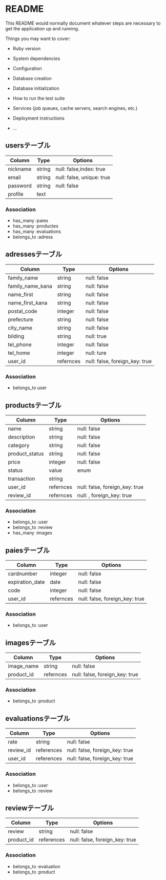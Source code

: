 # README

This README would normally document whatever steps are necessary to get the
application up and running.

Things you may want to cover:

* Ruby version

* System dependencies

* Configuration

* Database creation

* Database initialization

* How to run the test suite

* Services (job queues, cache servers, search engines, etc.)

* Deployment instructions

* ...

## usersテーブル
|Column|Type|Options|
|------|----|-------|
|nickname|string|null: false,index: true|
|email|string|null: false, unique: true|
|password|string|null: false|
|profile|text|

### Association
- has_many :paies
- has_many :productes
- has_many :evaluations
- belongs_to :adress

## adressesテーブル
|Column|Type|Options|
|------|----|-------|
|family_name|string|null: false|
|family_name_kana|string|null: false|
|name_first|string|null: false|
|name_first_kana|string|null: false|
|postal_code|integer|null: false|
|prefecture|string|null: false|
|city_name|string|null: false|
|bilding|string|null: true|
|tel_phone|integer|null: false|
|tel_home|integer|null: ture|
|user_id|refernces|null: false, foreign_key: true|

### Association
- belongs_to user

## productsテーブル
|Column|Type|Options|
|------|----|-------|
|name|string|null: false|
|description|string|null: false|
|category|string|null: false|
|product_status|string|null: false|
|price|integer|null: false|
|status|value|enum|
|transaction|string||null: false|
|user_id|refernces|null: false, foreign_key: true|
|review_id|refernces|null: , foreign_key: true|

### Association
- belongs_to :user
- belongs_to :review
- has_many :images

## paiesテーブル
|Column|Type|Options|
|------|----|-------|
|cardnumber|integer|null: false|
|expiration_date|date|null: false|
|code|integer|null: false|
|user_id|refernces|null: false, foreign_key: true|

### Association
- belongs_to :user

## imagesテーブル
|Column|Type|Options|
|------|----|-------|
|image_name|string|null: false|
|product_id|refernces|null: false, foreign_key: true|


### Association
- belongs_to :product

## evaluationsテーブル
|Column|Type|Options|
|------|----|-------|
|rate|string|null: false|
|review_id|references|null: false, foreign_key: true|
|user_id|references|null: false, foreign_key: true|

### Association
- belongs_to :user
- belongs_to :review

## reviewテーブル
|Column|Type|Options|
|------|----|-------|
|review|string|null: false|
|product_id|references|null: false, foreign_key: true|


### Association
- belongs_to :evaluation
- belongs_to :product

